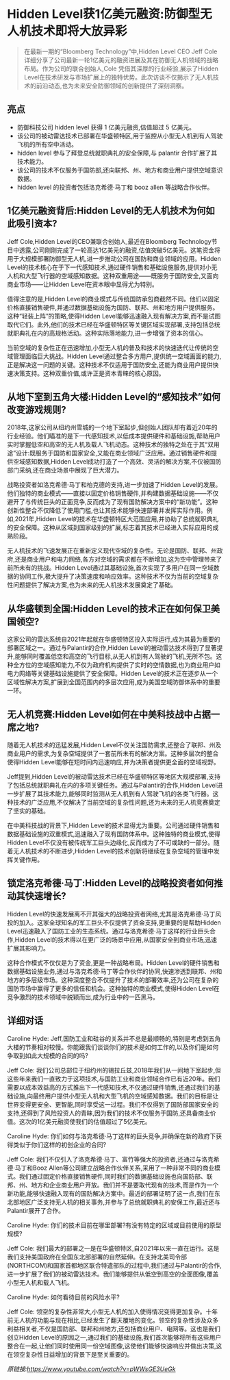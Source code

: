 # Hidden Level获1亿美元融资:防御型无人机技术即将大放异彩

>在最新一期的“Bloomberg Technology”中,Hidden Level CEO Jeff Cole 详细分享了公司最新一轮1亿美元的融资进展及其在防御无人机领域的战略布局。作为公司的联合创始人,Cole 凭借其深厚的行业经验,展示了Hidden Level在技术研发与市场扩展上的独特优势。此次访谈不仅揭示了无人机技术的前沿动态,也为未来安全防御领域的创新提供了深刻洞察。

## 亮点
- 防御科技公司 hidden level 获得 1 亿美元融资,估值超过 5 亿美元。  
- 该公司的被动雷达技术已部署在华盛顿特区,用于监控从小型无人机到有人驾驶飞机的所有空中活动。  
- hidden level 参与了拜登总统就职典礼的安全保障,与 palantir 合作扩展了其技术能力。  
- 该公司的技术不仅服务于国防部,还向联邦、州、地方和商业用户提供空域意识数据。  
- hidden level 的投资者包括洛克希德·马丁和 booz allen 等战略合作伙伴。

## 1亿美元融资背后:Hidden Level的无人机技术为何如此吸引资本?
Jeff Cole,Hidden Level的CEO兼联合创始人,最近在Bloomberg Technology节目中透露,公司刚刚完成了一轮高达1亿美元的融资,估值突破5亿美元。这笔资金将用于大规模部署防御型无人机,进一步推动公司在国防和商业领域的应用。Hidden Level的技术核心在于下一代感知技术,通过硬件销售和基础设施服务,提供对小无人机和大型飞行器的空域感知数据。这种双重用途——既服务于国防安全,又面向商业市场——让Hidden Level在资本眼中显得尤为特别。  

值得注意的是,Hidden Level的商业模式与传统国防承包商截然不同。他们以固定价格直接销售硬件,并通过数据基础设施为国防、联邦、州和地方用户提供服务。这种“轻装上阵”的策略,使得Hidden Level能够迅速融入现有解决方案,而不是试图取代它们。此外,他们的技术已经在华盛顿特区等关键区域实现部署,支持包括总统就职典礼在内的高规格活动。这种实际落地能力,进一步增强了资本的信心。  

当前空域的复杂性正在迅速增加,小型无人机的普及和技术的快速迭代让传统的空域管理面临巨大挑战。Hidden Level通过整合多方用户,提供统一空域画面的能力,正是解决这一问题的关键。这种技术不仅适用于国防安全,还能为商业用户提供快速决策支持。这种双重价值,或许正是资本青睐的核心原因。

## 从地下室到五角大楼:Hidden Level的“感知技术”如何改变游戏规则?
2018年,这家公司从纽约州雪城的一个地下室起步,但创始人团队却有着近20年的行业经验。他们瞄准的是下一代感知技术,以低成本提供硬件和基础设施,帮助用户实时掌握低空和高空的无人机及载人飞机动态。这种技术的独特之处在于其“双用途”设计:既服务于国防和国家安全,又能在商业领域广泛应用。通过销售硬件和提供空域感知数据,Hidden Level成功打造了一个高效、灵活的解决方案,不仅被国防部门采纳,还在商业场景中展现了巨大潜力。

战略投资者如洛克希德·马丁和柏克德的支持,进一步加速了Hidden Level的发展。他们独特的商业模式——直接以固定价格销售硬件,并构建数据基础设施——不仅避开了与传统巨头的正面竞争,反而成为了现有国防解决方案中的“新功能”。这种创新性整合不仅降低了使用门槛,也让其技术能够快速部署并发挥实际作用。例如,2021年,Hidden Level的技术在华盛顿特区大范围应用,并协助了总统就职典礼的安全保障。这种从区域到国家级别的扩展,标志着其技术已经进入实际应用的成熟阶段。

无人机技术的飞速发展正在重新定义现代空域的复杂性。无论是国防、联邦、州政府,还是商业用户和电力网络,各方对空域的需求都在不断增加,这为空中管理带来了前所未有的挑战。Hidden Level通过其基础设施,首次实现了多用户在同一空域数据的协同工作,极大提升了决策速度和响应效率。这种技术不仅为当前的空域复杂性问题提供了解决方案,也为未来的无人机技术发展奠定了基础。

## 从华盛顿到全国:Hidden Level的技术正在如何保卫美国领空?
这家公司的雷达系统自2021年起就在华盛顿特区投入实际运行,成为其最为重要的部署区域之一。通过与Palantir的合作,Hidden Level的被动雷达技术得到了显著提升,能够同时覆盖低空和高空的飞行目标,从无人机到有人驾驶的飞机,无所不包。这种全方位的空域感知能力,不仅为政府机构提供了实时的空情数据,也为商业用户如电力网络等关键基础设施提供了安全保障。Hidden Level的技术正在逐步从一个区域性解决方案,扩展到全国范围内的多层次应用,成为美国空域防御体系中的重要一环。

## 无人机竞赛:Hidden Level如何在中美科技战中占据一席之地?
随着无人机技术的迅猛发展,Hidden Level不仅关注国防需求,还整合了联邦、州及商业用户的需求,为复杂空域提供了一套前所未有的解决方案。这种多层次的整合使得Hidden Level能够在短时间内迅速响应,并为决策者提供更全面的空域视野。

Jeff提到,Hidden Level的被动雷达技术已经在华盛顿特区等地区大规模部署,支持了包括总统就职典礼在内的多项关键任务。通过与Palantir的合作,Hidden Level进一步扩展了其技术能力,能够同时监测从无人机到有人驾驶飞机的各类飞行器。这种技术的广泛应用,不仅解决了当前空域的复杂性问题,还为未来的无人机竞赛奠定了坚实的基础。

在中美科技战的背景下,Hidden Level的技术显得尤为重要。公司通过硬件销售和数据基础设施的双重模式,迅速融入了现有国防体系中。这种独特的商业模式,使得Hidden Level不仅没有被传统军工巨头边缘化,反而成为了不可或缺的一部分。随着无人机技术的不断进步,Hidden Level的技术创新将继续在复杂空域的管理中发挥关键作用。

## 锁定洛克希德·马丁:Hidden Level的战略投资者如何推动其快速增长?
Hidden Level的快速发展离不开其强大的战略投资者网络,尤其是洛克希德·马丁风投的加入。这家全球知名的军工巨头不仅提供了资金支持,更重要的是帮助Hidden Level迅速融入了国防工业的生态系统。通过与洛克希德·马丁这样的行业巨头合作,Hidden Level的技术得以在更广泛的场景中应用,从国家安全到商业市场,迅速扩展其影响力。

这种合作模式不仅仅是为了资金,更是一种战略布局。Hidden Level的硬件销售和数据基础设施业务,通过与洛克希德·马丁等合作伙伴的协同,快速渗透到联邦、州和地方的多层级市场。这种深度整合不仅提升了技术的部署效率,还为公司在复杂的国防市场中赢得了更多的信任和机会。这种独特的商业模式,使得Hidden Level在竞争激烈的技术领域中脱颖而出,成为行业中的一匹黑马。

## 详细对话
Caroline Hyde: Jeff,国防工业和硅谷的关系并不总是最顺畅的,特别是考虑到五角大楼的节奏相对较慢。你能跟我们谈谈你们的技术是如何工作的,以及你们是如何争取到如此大规模的合同的吗?

Jeff Cole: 我们公司总部位于纽约州的锡拉丘兹,2018年我们从一间地下室起步,但这些年来我们一直致力于这项技术,与国防工业和商业领域合作已有近20年。我们需要以成本效益高的方式推出下一代感知技术,不仅通过硬件销售,还通过我们的基础设施,向最终用户提供小型无人机和大型飞机的空域感知数据。我们的目标是让世界变得更安全、更智能,同时享受这一过程。我们不仅得到了国防部国家安全的支持,还得到了风险投资人的青睐,因为我们的技术不仅服务于国防,还具备商业价值。这次的1亿美元融资使我们的估值超过了5亿美元。

Caroline Hyde: 你们如何与洛克希德·马丁这样的巨头竞争,并确保在新的政府下获得类似于你们这样的初创企业的合同?

Jeff Cole: 我们不仅引入了洛克希德·马丁、富竹等强大的投资者,还通过与洛克希德·马丁和Booz Allen等公司建立战略合作伙伴关系,采用了一种非常不同的商业模式。我们通过固定价格直接销售硬件,同时我们的数据基础设施也向国防部、联邦、州、地方和企业商业用户开放。我们并不是要取代现有的技术,而是作为一个新功能,能够快速融入现有的国防解决方案中。最近的部署证明了这一点,我们在东北部地区广泛支持无人机的相关事务,并参与了总统就职典礼的安保工作,最近还与Palantir展开了合作。

Caroline Hyde: 你们的技术目前在哪里部署?有没有特定的区域或目前使用的原型规模?

Jeff Cole: 我们最大的部署之一是在华盛顿特区,自2021年以来一直在运行。这是我们支持美国政府在全国东北部部署的自然延伸。在支持北美司令部(NORTHCOM)和国家首都地区联合特遣部队的过程中,我们通过与Palantir的合作,进一步扩展了我们的被动雷达技术。我们能够提供从低空到高空的全面图像,覆盖小型无人机和载人飞机。

Caroline Hyde: 如何看待目前的风险水平?

Jeff Cole: 领空的复杂性非常大,小型无人机的加入使得情况变得更加复杂。十年前无人机的功能与现在相比,已经发生了翻天覆地的变化。领空的复杂性涉及众多利益相关者,不仅是国防部、联邦和州地方,还包括商业用户、电网等。这也是我们创立Hidden Level的原因之一,通过我们的基础设施,我们首次能够将所有这些用户整合在一起,让他们同时使用同一份空域图像,这使他们能够快速响应并做出决策,这在领空复杂性日益增加的背景下是至关重要的。

_原链接:https://www.youtube.com/watch?v=pWWsGE3UeGk_